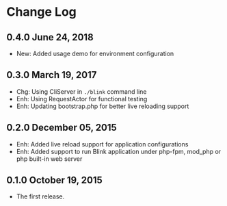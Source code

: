 Change Log
==========

0.4.0 June 24, 2018
-------------------

- New: Added usage demo for environment configuration


0.3.0 March 19, 2017
--------------------

- Chg: Using CliServer in `./blink` command line
- Enh: Using RequestActor for functional testing
- Enh: Updating bootstrap.php for better live reloading support

0.2.0 December 05, 2015
-----------------------

- Enh: Added live reload support for application configurations
- Enh: Added support to run Blink application under php-fpm, mod_php or php built-in web server


0.1.0 October 19, 2015
---------------------

- The first release.
